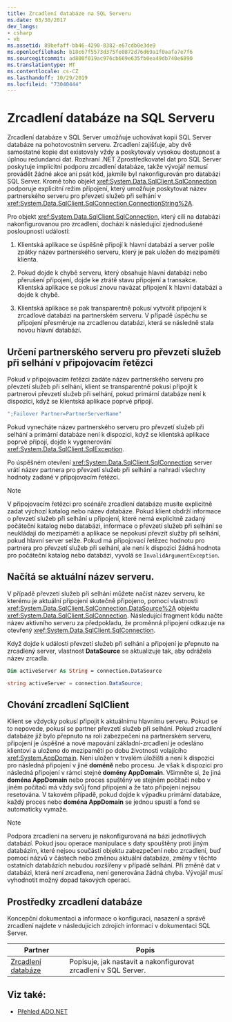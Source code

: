 ```yaml
---
title: Zrcadlení databáze na SQL Serveru
ms.date: 03/30/2017
dev_langs:
- csharp
- vb
ms.assetid: 89befaff-bb46-4290-8382-e67cdb0e3de9
ms.openlocfilehash: b18c67f5573d375fe0872d76d69a1f0aafa7e7f6
ms.sourcegitcommit: ad800f019ac976cb669e635fb0ea49db740e6890
ms.translationtype: MT
ms.contentlocale: cs-CZ
ms.lasthandoff: 10/29/2019
ms.locfileid: "73040444"
---
```

# <a name="database-mirroring-in-sql-server"></a>Zrcadlení databáze na SQL Serveru
Zrcadlení databáze v SQL Server umožňuje uchovávat kopii SQL Server databáze na pohotovostním serveru. Zrcadlení zajišťuje, aby dvě samostatné kopie dat existovaly vždy a poskytovaly vysokou dostupnost a úplnou redundanci dat. Rozhraní .NET Zprostředkovatel dat pro SQL Server poskytuje implicitní podporu zrcadlení databáze, takže vývojář nemusí provádět žádné akce ani psát kód, jakmile byl nakonfigurován pro databázi SQL Server. Kromě toho objekt <xref:System.Data.SqlClient.SqlConnection> podporuje explicitní režim připojení, který umožňuje poskytovat název partnerského serveru pro převzetí služeb při selhání v <xref:System.Data.SqlClient.SqlConnection.ConnectionString%2A>.  
  
 Pro objekt <xref:System.Data.SqlClient.SqlConnection>, který cílí na databázi nakonfigurovanou pro zrcadlení, dochází k následující zjednodušené posloupnosti událostí:  
  
1. Klientská aplikace se úspěšně připojí k hlavní databázi a server pošle zpátky název partnerského serveru, který je pak uložen do mezipaměti klienta.  
  
2. Pokud dojde k chybě serveru, který obsahuje hlavní databázi nebo přerušení připojení, dojde ke ztrátě stavu připojení a transakce. Klientská aplikace se pokusí znovu navázat připojení k hlavní databázi a dojde k chybě.  
  
3. Klientská aplikace se pak transparentně pokusí vytvořit připojení k zrcadlové databázi na partnerském serveru. V případě úspěchu se připojení přesměruje na zrcadlenou databázi, která se následně stala novou hlavní databází.  
  
## <a name="specifying-the-failover-partner-in-the-connection-string"></a>Určení partnerského serveru pro převzetí služeb při selhání v připojovacím řetězci  
 Pokud v připojovacím řetězci zadáte název partnerského serveru pro převzetí služeb při selhání, klient se transparentně pokusí připojit k partnerovi převzetí služeb při selhání, pokud primární databáze není k dispozici, když se klientská aplikace poprvé připojí.  
  
```csharp
";Failover Partner=PartnerServerName"  
```  
  
 Pokud vynecháte název partnerského serveru pro převzetí služeb při selhání a primární databáze není k dispozici, když se klientská aplikace poprvé připojí, dojde k vygenerování <xref:System.Data.SqlClient.SqlException>.  
  
 Po úspěšném otevření <xref:System.Data.SqlClient.SqlConnection> server vrátí název partnera pro převzetí služeb při selhání a nahradí všechny hodnoty zadané v připojovacím řetězci.  
  
> [!NOTE]
> V připojovacím řetězci pro scénáře zrcadlení databáze musíte explicitně zadat výchozí katalog nebo název databáze. Pokud klient obdrží informace o převzetí služeb při selhání u připojení, které nemá explicitně zadaný počáteční katalog nebo databázi, informace o převzetí služeb při selhání se neukládají do mezipaměti a aplikace se nepokusí převzít služby při selhání, pokud hlavní server selže. Pokud má připojovací řetězec hodnotu pro partnera pro převzetí služeb při selhání, ale není k dispozici žádná hodnota pro počáteční katalog nebo databázi, vyvolá se `InvalidArgumentException`.  
  
## <a name="retrieving-the-current-server-name"></a>Načítá se aktuální název serveru.  
 V případě převzetí služeb při selhání můžete načíst název serveru, ke kterému je aktuální připojení skutečně připojeno, pomocí vlastnosti <xref:System.Data.SqlClient.SqlConnection.DataSource%2A> objektu <xref:System.Data.SqlClient.SqlConnection>. Následující fragment kódu načte název aktivního serveru za předpokladu, že proměnná připojení odkazuje na otevřený <xref:System.Data.SqlClient.SqlConnection>.  
  
 Když dojde k události převzetí služeb při selhání a připojení je přepnuto na zrcadlený server, vlastnost **DataSource** se aktualizuje tak, aby odrážela název zrcadla.  
  
```vb  
Dim activeServer As String = connection.DataSource  
```  
  
```csharp  
string activeServer = connection.DataSource;  
```  
  
## <a name="sqlclient-mirroring-behavior"></a>Chování zrcadlení SqlClient  
 Klient se vždycky pokusí připojit k aktuálnímu hlavnímu serveru. Pokud se to nepovede, pokusí se partner převzetí služeb při selhání. Pokud zrcadlení databáze již bylo přepnuto na roli zabezpečení na partnerském serveru, připojení je úspěšné a nové mapování základní-zrcadlení je odesláno klientovi a uloženo do mezipaměti po dobu životnosti volajícího <xref:System.AppDomain>. Není uložen v trvalém úložišti a není k dispozici pro následná připojení v jiné **doméně** nebo procesu. Je však k dispozici pro následná připojení v rámci stejné **domény AppDomain**. Všimněte si, že jiná **doména AppDomain** nebo proces spuštěný ve stejném počítači nebo v jiném počítači má vždy svůj fond připojení a že tato připojení nejsou resetována. V takovém případě, pokud dojde k výpadku primární databáze, každý proces nebo **doména AppDomain** se jednou spustí a fond se automaticky vymaže.  
  
> [!NOTE]
> Podpora zrcadlení na serveru je nakonfigurovaná na bázi jednotlivých databází. Pokud jsou operace manipulace s daty spouštěny proti jiným databázím, které nejsou součástí objektu zabezpečení nebo zrcadlení, buď pomocí názvů v částech nebo změnou aktuální databáze, změny v těchto ostatních databázích nebudou rozšířeny v případě selhání. Při změně dat v databázi, která není zrcadlena, není generována žádná chyba. Vývojář musí vyhodnotit možný dopad takových operací.  
  
## <a name="database-mirroring-resources"></a>Prostředky zrcadlení databáze  
 Koncepční dokumentaci a informace o konfiguraci, nasazení a správě zrcadlení najdete v následujících zdrojích informací v dokumentaci SQL Server.  
  
|Partner|Popis|  
|--------------|-----------------|  
|[Zrcadlení databáze](/sql/database-engine/database-mirroring/database-mirroring-sql-server)|Popisuje, jak nastavit a nakonfigurovat zrcadlení v SQL Server.|  
  
## <a name="see-also"></a>Viz také:

- [Přehled ADO.NET](../ado-net-overview.md)

